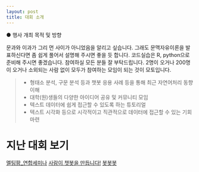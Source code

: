 ```yaml
---
layout: post
title: 대회 소개
---
```


●	행사 개최 목적 및 방향

문과와 이과가 그리 먼 사이가 아니었음을 알리고 싶습니다. 그래도 문맥자유이론을 발표하신다면 좀 쉽게 풀어서 설명해 주시면 좋을 듯 합니다. 코드실습은 R, python으로 준비해 주시면 좋겠습니다. 참여하실 모든 분들 잘 부탁드립니다. 2명이 오거나 200명이 오거나 소외되는 사람 없이 모두가 참여하는 모임이 되는 것이 모토입니다.



  >-	형태소 분석, 구문 분석 등과 챗봇 응용 사례 등을 통해 최근 자연어처리 동향 이해
  >-	대학(원)생들의 다양한 아이디어 공유 및 커뮤니티 모임
  >-	텍스트 데이터에 쉽게 접근할 수 있도록 하는 튜토리얼
  >-	텍스트 시각화 등으로 시각적이고 직관적으로 데이터에 접근할 수 있는 기회 마련



# 지난 대회 보기
[멜팅팡_연합세미나](https://www.onoffmix.com/event/110570)
[사람이 챗봇을 만듭니다!](https://www.onoffmix.com/event/124842)
[봇봇봇](https://www.onoffmix.com/event/89407)
